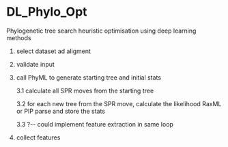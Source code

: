 # DL_Phylo_Opt
Phylogenetic tree search heuristic optimisation using deep learning methods

1. select dataset ad aligment
2. 	validate input
3. 	call PhyML to generate starting tree and initial stats
	
	3.1 calculate all SPR moves from the starting tree
	
	3.2 for each new tree from the SPR move, calculate the likelihood RaxML or PIP parse and store the stats
	
	3.3 ?-- could implement feature extraction in same loop
4. collect features
